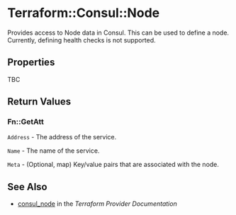 # Terraform::Consul::Node

Provides access to Node data in Consul. This can be used to define a
node. Currently, defining health checks is not supported.

## Properties

TBC

## Return Values

### Fn::GetAtt

`Address` - The address of the service.

`Name` - The name of the service.

`Meta` - (Optional, map) Key/value pairs that are associated with the node.

## See Also

* [consul_node](https://www.terraform.io/docs/providers/consul/r/node.html) in the _Terraform Provider Documentation_